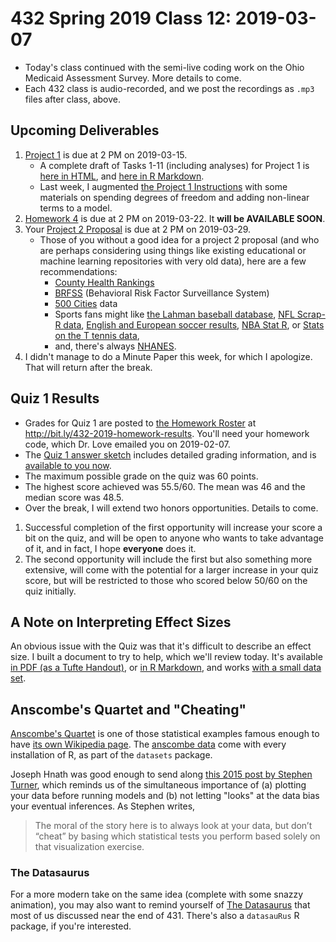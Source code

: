 # 432 Spring 2019 Class 12: 2019-03-07

- Today's class continued with the semi-live coding work on the Ohio Medicaid Assessment Survey. More details to come.
- Each 432 class is audio-recorded, and we post the recordings as `.mp3` files after class, above.

## Upcoming Deliverables

1. [Project 1](https://github.com/THOMASELOVE/2019-432/tree/master/projects/project1) is due at 2 PM on 2019-03-15.
    - A complete draft of Tasks 1-11 (including analyses) for Project 1 is [here in HTML](http://rpubs.com/TELOVE/project1_demo_2019-432), and [here in R Markdown](https://github.com/THOMASELOVE/2019-432/blob/master/projects/project1-demo/432_2019_project1_demo_full_draft.Rmd).
    - Last week, I augmented [the Project 1 Instructions](https://github.com/THOMASELOVE/2019-432/tree/master/projects/project1) with some materials on spending degrees of freedom and adding non-linear terms to a model.
2. [Homework 4](https://github.com/THOMASELOVE/2019-432/tree/master/homework) is due at 2 PM on 2019-03-22. It **will be AVAILABLE SOON**.
3. Your [Project 2 Proposal](https://github.com/THOMASELOVE/2019-432/tree/master/projects) is due at 2 PM on 2019-03-29. 
    - Those of you without a good idea for a project 2 proposal (and who are perhaps considering using things like existing educational or machine learning repositories with very old data), here are a few recommendations:
        - [County Health Rankings](http://www.countyhealthrankings.org/explore-health-rankings/rankings-data-documentation)
        - [BRFSS](https://www.cdc.gov/brfss/index.html) (Behavioral Risk Factor Surveillance System)
        - [500 Cities](https://www.cdc.gov/500cities/index.htm) data
        - Sports fans might like [the Lahman baseball database](https://www.rdocumentation.org/packages/Lahman/versions/6.0-0), [NFL Scrap-R data](https://github.com/ryurko/nflscrapR-data/tree/master/games_data/regular_season), [English and European soccer results](https://github.com/jalapic/engsoccerdata), [NBA Stat R](https://github.com/abresler/nbastatR), or [Stats on the T tennis data](https://github.com/skoval/deuce),
        - and, there's always [NHANES](https://www.cdc.gov/nchs/nhanes/index.htm).
4. I didn't manage to do a Minute Paper this week, for which I apologize. That will return after the break.

## Quiz 1 Results

- Grades for Quiz 1 are posted to [the Homework Roster](http://bit.ly/432-2019-homework-results) at http://bit.ly/432-2019-homework-results. You'll need your homework code, which Dr. Love emailed you on 2019-02-07.
- The [Quiz 1 answer sketch](https://github.com/THOMASELOVE/2019-432/blob/master/quizzes/quiz1_materials/sketch_quiz_01_2019.pdf) includes detailed grading information, and is [available to you now](https://github.com/THOMASELOVE/2019-432/blob/master/quizzes/quiz1_materials/sketch_quiz_01_2019.pdf).
- The maximum possible grade on the quiz was 60 points. 
- The highest score achieved was 55.5/60. The mean was 46 and the median score was 48.5.
- Over the break, I will extend two honors opportunities. Details to come.

1. Successful completion of the first opportunity will increase your score a bit on the quiz, and will be open to anyone who wants to take advantage of it, and in fact, I hope **everyone** does it. 
2. The second opportunity will include the first but also something more extensive, will come with the potential for a larger increase in your quiz score, but will be restricted to those who scored below 50/60 on the quiz initially.

## A Note on Interpreting Effect Sizes

An obvious issue with the Quiz was that it's difficult to describe an effect size. I built a document to try to help, which we'll review today. It's available [in PDF (as a Tufte Handout)](https://github.com/THOMASELOVE/2019-432/blob/master/slides/class12/class12note.pdf), or [in R Markdown](https://github.com/THOMASELOVE/2019-432/blob/master/slides/class12/class12note.Rmd), and works [with a small data set](https://github.com/THOMASELOVE/2019-432/blob/master/slides/class12/small.csv).

## Anscombe's Quartet and "Cheating"

[Anscombe's Quartet](https://en.wikipedia.org/wiki/Anscombe%27s_quartet) is one of those statistical examples famous enough to have [its own Wikipedia page](https://en.wikipedia.org/wiki/Anscombe%27s_quartet). The [anscombe data](https://stat.ethz.ch/R-manual/R-devel/library/datasets/html/anscombe.html) come with every installation of R, as part of the `datasets` package.

Joseph Hnath was good enough to send along [this 2015 post by Stephen Turner](https://www.r-bloggers.com/using-and-abusing-data-visualization-anscombes-quartet-and-cheating-bonferroni/), which reminds us of the simultaneous importance of (a) plotting your data before running models and (b) not letting "looks" at the data bias your eventual inferences. As Stephen writes,

> The moral of the story here is to always look at your data, but don’t “cheat” by basing which statistical tests you perform based solely on that visualization exercise.

### The Datasaurus

For a more modern take on the same idea (complete with some snazzy animation), you may also want to remind yourself of [The Datasaurus](https://r-mageddon.netlify.com/post/reanimating-the-datasaurus/) that most of us discussed near the end of 431. There's also a `datasauRus` R package, if you're interested.



